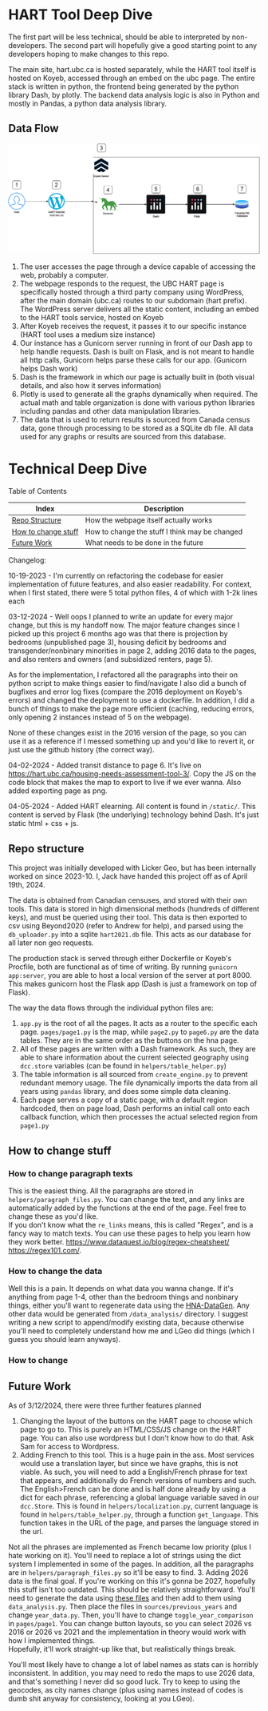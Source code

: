 # HART Tool Deep Dive

The first part will be less technical, should be able to interpreted by non-developers.  The second part will hopefully
give a good starting point to any developers hoping to make changes to this repo.

The main site, hart.ubc.ca is hosted separately, while the HART tool itself is hosted on Koyeb, accessed through an 
embed on the ubc page.  The entire stack is written in python, the frontend being generated by the python library Dash, 
by plotly. The backend data analysis logic is also in Python and mostly in Pandas, a python data analysis library.

## Data Flow 
![dataflow.png](dataflow.png)
1. The user accesses the page through a device capable of accessing the web, probably a computer.
2. The webpage responds to the request, the UBC HART page is specifically hosted through a third party company using
WordPress, after the main domain (ubc.ca) routes to our subdomain (hart prefix).  The WordPress server delivers all the 
static content, including an embed to the HART tools service, hosted on Koyeb
3. After Koyeb receives the request, it passes it to our specific instance (HART tool uses a medium size instance)
4. Our instance has a Gunicorn server running in front of our Dash app to help handle requests.  Dash is built on Flask,
and is not meant to handle all http calls, Gunicorn helps parse these calls for our app.  (Gunicorn helps Dash work)
5. Dash is the framework in which our page is actually built in (both visual details, and also how it serves information)
6. Plotly is used to generate all the graphs dynamically when required.  The actual math and table organization is done
with various python libraries including pandas and other data manipulation libraries.
7. The data that is used to return results is sourced from Canada census data, gone through processing to be stored as a
SQLite db file.  All data used for any graphs or results are sourced from this database.

# Technical Deep Dive

Table of Contents

| Index                                       | Description                                    |
|---------------------------------------------|------------------------------------------------|
| [Repo Structure](#repo-structure)           | How the webpage itself actually works          |
| [How to change stuff](#how-to-change-stuff) | How to change the stuff I think may be changed |
| [Future Work](#future-work)                 | What needs to be done in the future            |

Changelog:

10-19-2023 - I'm currently on refactoring the codebase for easier implementation of future features, and also easier 
readability.  For context, when I first stated, there were 5 total python files, 4 of which with 1-2k lines each

03-12-2024 - Well oops I planned to write an update for every major change, but this is my handoff now.  The major feature changes
since I picked up this project 6 months ago was that there is projection by bedrooms (unpublished page 3), housing deficit by bedrooms
and transgender/nonbinary minorities in page 2, adding 2016 data to the pages, and also renters and owners (and subsidized 
renters, page 5).

As for the implementation, I refactored all the paragraphs into their on python script to make things easier to find/navigate
I also did a bunch of bugfixes and error log fixes (compare the 2016 deployment on Koyeb's errors) and changed the deployment
to use a dockerfile.  In addition, I did a bunch of things to make the page more efficient (caching, reducing errors, 
only opening 2 instances instead of 5 on the webpage).  

None of these changes exist in the 2016 version of the page, so you can use it as a reference if I messed something up and
you'd like to revert it, or just use the github history (the correct way).


04-02-2024 - Added transit distance to page 6.  It's live on https://hart.ubc.ca/housing-needs-assessment-tool-3/.  Copy
the JS on the code block that makes the map to export to live if we ever wanna.  Also added exporting page as png.

04-05-2024 - Added HART elearning.  All content is found in `/static/`.  This content is served by Flask (the underlying)
technology behind Dash.  It's just static html + css + js.

## Repo structure

This project was initially developed with Licker Geo, but has been internally worked on since 2023-10.  I, Jack have handed
this project off as of April 19th, 2024.  

The data is obtained from Canadian censuses, and stored with their own tools.  This data is stored in high dimensional
methods (hundreds of different keys), and must be queried using their tool.  This data is then exported to csv using 
Beyond2020 (refer to Andrew for help), and parsed using the `db_uploader.py` into a sqlite `hart2021.db` file.  This acts 
as our database for all later non geo requests.

The production stack is served through either Dockerfile or Koyeb's Procfile, both are functional as of time of writing.
By running `gunicorn app:server`, you are able to host a local version of the server at port 8000.  This makes gunicorn
host the Flask app (Dash is just a framework on top of Flask).

The way the data flows through the individual python files are:

1. `app.py` is the root of all the pages.  It acts as a router to the specific each page.  `pages/page1.py` is the map,
while `page2.py` to `page6.py` are the data tables.  They are in the same order as the buttons on the hna page.
2. All of these pages are written with a Dash framework.  As such, they are able to share information about the current
selected geography using `dcc.store` variables (can be found in `helpers/table_helper.py`)
3. The table information is all sourced from `create_engine.py` to prevent redundant memory usage.  The file dynamically
imports the data from all years using `pandas` library, and does some simple data cleaning.
4. Each page serves a copy of a static page, with a default region hardcoded, then on page load, Dash performs an initial
call onto each callback function, which then processes the actual selected region from `page1.py`

   
## How to change stuff

### How to change paragraph texts
This is the easiest thing.  All the paragraphs are stored in `helpers/paragraph_files.py`.  You can change the text, and
any links are automatically added by the functions at the end of the page.  Feel free to change these as you'd like.  
If you don't know what the `re_links` means, this is called "Regex", and is a fancy way to match texts.  You can use these 
pages to help you learn how they work better.  https://www.dataquest.io/blog/regex-cheatsheet/ https://regex101.com/.

### How to change the data
Well this is a pain.  It depends on what data you wanna change.  If it's anything from page 1-4, other than the bedroom 
things and nonbinary things, either you'll want to regenerate data using the [HNA-DataGen](https://github.com/UBC-HART/HNA-DataGen).
Any other data would be generated from `/data_analysis/` directory.  I suggest writing a new script to append/modify existing 
data, because otherwise you'll need to completely understand how me and LGeo did things (which I guess you should learn anyways).

### How to change 
## Future Work
As of 3/12/2024, there were three further features planned

1. Changing the layout of the buttons on the HART page to choose which page to go to.  This is purely an HTML/CSS/JS change
on the HART page.  You can also use wordpress but I don't know how to do that.  Ask Sam for access to Wordpress.
2. Adding French to this tool.  This is a huge pain in the ass.  Most services would use a translation layer, but since
we have graphs, this is not viable.  As such, you will need to add a English/French phrase for text that appears, and additionally
do French versions of numbers and such.  The English>French can be done and is half done already by using a dict for each phrase, 
referencing a global language variable saved in our `dcc.Store`.  This is found in `helpers/localization.py`, current language
is found in `helpers/table_helper.py`, through a function `get_language`.  This function takes in the URL of the page, and 
parses the language stored in the url.  

Not all the phrases are implemented as French became low priority (plus I hate working on it).  You'll need to replace
a lot of strings using the dict system I implemented in some of the pages.  In addition, all the paragraphs are in `helpers/paragraph_files.py`
so it'll be easy to find.
3. Adding 2026 data is the final goal.  If you're working on this it's gonna be 2027, hopefully this stuff isn't too outdated.
This should be relatively straightforward.  You'll need to generate the data using [these files](https://github.com/UBC-HART/HNA-DataGen)
and then add to them using `data_analysis.py`.  Then place the files in `sources/previous_years` and change `year_data.py`.
Then, you'll have to change `toggle_year_comparison` in `pages/page1`.  You can change button layouts, so you can select 
2026 vs 2016 or 2026 vs 2021 and the implementation in theory would work with how I implemented things.  
Hopefully, it'll work straight-up like that, but realistically things break.

You'll most likely have to change a lot of label names as stats can is horribly inconsistent.  In addition, you may need to
redo the maps to use 2026 data, and that's something I never did so good luck.  Try to keep to using the geocodes, as city
names change (plus using names instead of codes is dumb shit anyway for consistency, looking at you LGeo).  

